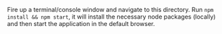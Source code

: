 Fire up a terminal/console window and navigate to this directory. Run `npm install && npm start`, it will install the necessary node packages (locally) and then start the application in the default browser.